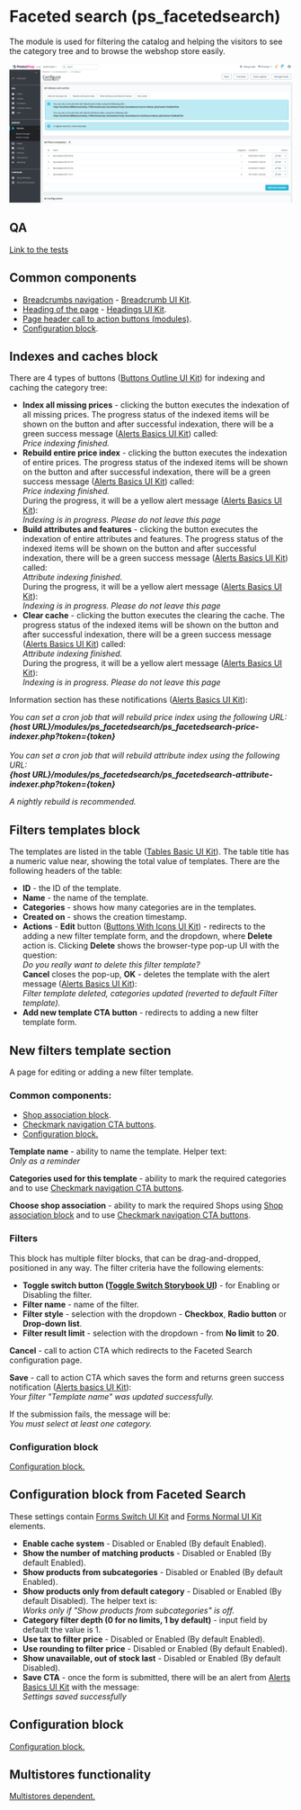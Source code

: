 # Faceted search (ps\_facetedsearch)

The module is used for filtering the catalog and helping the visitors to see the category tree and to browse the webshop store easily.

![Faceted search User Interface](<../../../../../.gitbook/assets/image (107).png>)

## QA

[Link to the tests](https://build.prestashop-project.org/test-scenarios/scenarios/modules/ps-facetedsearch.html)

## Common components

* [Breadcrumbs navigation](../../../common-components/breadcrumbs.md) - [Breadcrumb UI Kit](https://build.prestashop.com/prestashop-ui-kit/?path=/story/breadcrumb--breadcrumb).
* [Heading of the page](../../../common-components/heading-of-the-page.md) - [Headings UI Kit](https://build.prestashop.com/prestashop-ui-kit/?path=/story/headings--headings).
* [Page header call to action buttons (modules)](../../../common-components/page-header-call-to-action-buttons-modules.md).
* [Configuration block](https://app.gitbook.com/o/-MAz0PPl5s9ulE9xyliu/s/eRh5ljXXvELkmmdiRmg8/\~/changes/cReeZTZCiwqi5rIeUSjb/functional-documentation/ux-ui/common-components/configuration-block).

## Indexes and caches block

There are 4 types of buttons ([Buttons Outline UI Kit](https://build.prestashop.com/prestashop-ui-kit/?path=/story/buttons--outline)) for indexing and caching the category tree:

* **Index all missing prices** - clicking the button executes the indexation of all missing prices. The progress status of the indexed items will be shown on the button and after successful indexation, there will be a green success message ([Alerts Basics UI Kit](https://build.prestashop.com/prestashop-ui-kit/?path=/story/alerts--basics)) called:\
  _Price indexing finished._
* **Rebuild entire price index** - clicking the button executes the indexation of entire prices. The progress status of the indexed items will be shown on the button and after successful indexation, there will be a green success message ([Alerts Basics UI Kit](https://build.prestashop.com/prestashop-ui-kit/?path=/story/alerts--basics)) called:\
  _Price indexing finished._\
  During the progress, it will be a yellow alert message ([Alerts Basics UI Kit](https://build.prestashop.com/prestashop-ui-kit/?path=/story/alerts--basics)):\
  _Indexing is in progress. Please do not leave this page_
* **Build attributes and features** - clicking the button executes the indexation of entire attributes and features. The progress status of the indexed items will be shown on the button and after successful indexation, there will be a green success message ([Alerts Basics UI Kit](https://build.prestashop.com/prestashop-ui-kit/?path=/story/alerts--basics)) called:\
  _Attribute indexing finished._\
  During the progress, it will be a yellow alert message ([Alerts Basics UI Kit](https://build.prestashop.com/prestashop-ui-kit/?path=/story/alerts--basics)):\
  _Indexing is in progress. Please do not leave this page_
* **Clear cache** - clicking the button executes the clearing the cache. The progress status of the indexed items will be shown on the button and after successful indexation, there will be a green success message ([Alerts Basics UI Kit](https://build.prestashop.com/prestashop-ui-kit/?path=/story/alerts--basics)) called:\
  _Attribute indexing finished._\
  During the progress, it will be a yellow alert message ([Alerts Basics UI Kit](https://build.prestashop.com/prestashop-ui-kit/?path=/story/alerts--basics)):\
  _Indexing is in progress. Please do not leave this page_

Information section has these notifications ([Alerts Basics UI Kit](https://build.prestashop.com/prestashop-ui-kit/?path=/story/alerts--basics)):

_You can set a cron job that will rebuild price index using the following URL:_\
_**{host URL}/modules/ps\_facetedsearch/ps\_facetedsearch-price-indexer.php?token={token}**_\
\
_You can set a cron job that will rebuild attribute index using the following URL:_\
_**{host URL}/modules/ps\_facetedsearch/ps\_facetedsearch-attribute-indexer.php?token={token}**_

_A nightly rebuild is recommended._

## Filters templates block

The templates are listed in the table ([Tables Basic UI Kit](https://build.prestashop.com/prestashop-ui-kit/?path=/story/tables--basic)). The table title has a numeric value near, showing the total value of templates. There are the following headers of the table:

* **ID** - the ID of the template.
* **Name** - the name of the template.
* **Categories** - shows how many categories are in the templates.
* **Created on** - shows the creation timestamp.
* **Actions** - **Edit** button ([Buttons With Icons UI Kit](https://build.prestashop.com/prestashop-ui-kit/?path=/story/buttons--buttons-with-icons)) - redirects to the adding a new filter template form, and the dropdown, where **Delete** action is. Clicking **Delete** shows the browser-type pop-up UI with the question:\
  _Do you really want to delete this filter template?_\
  **Cancel** closes the pop-up, **OK** - deletes the template with the alert message ([Alerts Basics UI Kit](https://build.prestashop.com/prestashop-ui-kit/?path=/story/alerts--basics)):\
  _Filter template deleted, categories updated (reverted to default Filter template)._
* **Add new template CTA button** - redirects to adding a new filter template form.

## New filters template section

A page for editing or adding a new filter template.

### Common components:

* [Shop association block](https://app.gitbook.com/o/-MAz0PPl5s9ulE9xyliu/s/eRh5ljXXvELkmmdiRmg8/\~/changes/8Fxl8PmetHDkJRhZgFH2/functional-documentation/ux-ui/common-components/shop-association-block).
* [Checkmark navigation CTA buttons](https://app.gitbook.com/o/-MAz0PPl5s9ulE9xyliu/s/eRh5ljXXvELkmmdiRmg8/\~/changes/nP8KXOMgKF7kv32ktPkt/functional-documentation/ux-ui/common-components/checkmark-navigation-cta-buttons).
* [Configuration block.](https://app.gitbook.com/o/-MAz0PPl5s9ulE9xyliu/s/eRh5ljXXvELkmmdiRmg8/\~/changes/cReeZTZCiwqi5rIeUSjb/functional-documentation/ux-ui/common-components/configuration-block)

**Template name** - ability to name the template. Helper text:\
_Only as a reminder_

**Categories used for this template** - ability to mark the required categories and to use [Checkmark navigation CTA buttons](https://app.gitbook.com/o/-MAz0PPl5s9ulE9xyliu/s/eRh5ljXXvELkmmdiRmg8/\~/changes/nP8KXOMgKF7kv32ktPkt/functional-documentation/ux-ui/common-components/checkmark-navigation-cta-buttons).

**Choose shop association** - ability to mark the required Shops using [Shop association block](https://app.gitbook.com/o/-MAz0PPl5s9ulE9xyliu/s/eRh5ljXXvELkmmdiRmg8/\~/changes/8Fxl8PmetHDkJRhZgFH2/functional-documentation/ux-ui/common-components/shop-association-block) and to use [Checkmark navigation CTA buttons](https://app.gitbook.com/o/-MAz0PPl5s9ulE9xyliu/s/eRh5ljXXvELkmmdiRmg8/\~/changes/nP8KXOMgKF7kv32ktPkt/functional-documentation/ux-ui/common-components/checkmark-navigation-cta-buttons).

### Filters

This block has multiple filter blocks, that can be drag-and-dropped, positioned in any way. The filter criteria have the following elements:

* **Toggle switch button (**[**Toggle Switch Storybook UI**](https://build.prestashop.com/prestashop-ui-kit/?path=/story/forms--switch-story)**)** - for Enabling or Disabling the filter.
* **Filter name** - name of the filter.
* **Filter style** - selection with the dropdown - **Checkbox**, **Radio button** or **Drop-down list**.&#x20;
* **Filter result limit** - selection with the dropdown - from **No limit** to **20**.

**Cancel** - call to action CTA which redirects to the Faceted Search configuration page.

**Save** - call to action CTA which saves the form and returns green success notification ([Alerts basics UI Kit](https://build.prestashop.com/prestashop-ui-kit/?path=/story/alerts--basics)):\
_Your filter "Template name" was updated successfully._

If the submission fails, the message will be:\
_You must select at least one category._

### Configuration block

[Configuration block.](https://app.gitbook.com/o/-MAz0PPl5s9ulE9xyliu/s/eRh5ljXXvELkmmdiRmg8/\~/changes/cReeZTZCiwqi5rIeUSjb/functional-documentation/ux-ui/common-components/configuration-block)

## Configuration block from Faceted Search

These settings contain [Forms Switch UI Kit](https://build.prestashop.com/prestashop-ui-kit/?path=/story/forms--switch-story) and [Forms Normal UI Kit](https://build.prestashop.com/prestashop-ui-kit/?path=/story/forms--normal) elements.

* **Enable cache system** - Disabled or Enabled (By default Enabled).
* **Show the number of matching products** - Disabled or Enabled (By default Enabled).
* **Show products from subcategories** - Disabled or Enabled (By default Enabled).
* **Show products only from default category** - Disabled or Enabled (By default Disabled). The helper text is:\
  _Works only if "Show products from subcategories" is off._
* **Category filter depth (0 for no limits, 1 by default)** - input field by default the value is 1.
* **Use tax to filter price** - Disabled or Enabled (By default Enabled).
* **Use rounding to filter price** - Disabled or Enabled (By default Enabled).
* **Show unavailable, out of stock last** - Disabled or Enabled (By default Disabled).
* **Save CTA** - once the form is submitted, there will be an alert from [Alerts Basics UI Kit](https://build.prestashop.com/prestashop-ui-kit/?path=/story/alerts--basics) with the message:\
  _Settings saved successfully_

## Configuration block

[Configuration block.](faceted-search-ps\_facetedsearch.md#configuration-block-1)

## Multistores functionality

[Multistores dependent.](faceted-search-ps\_facetedsearch.md#multistores-functionality)
